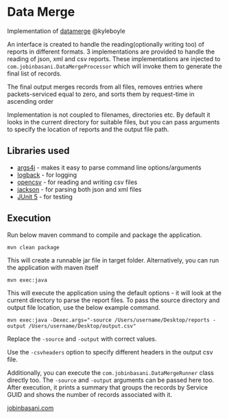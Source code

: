 # Data Merge
Implementation of [datamerge](https://github.com/kyleboyle/datamerge) @kyleboyle

An interface is created to handle the reading(optionally writing too) of reports in different formats.
3 implementations are provided to handle the reading of json, xml and csv reports. These implementations are injected to ```com.jobinbasani.DataMergeProcessor``` which will invoke them to generate the final list of records.

The final output merges records from all files, removes entries where packets-serviced equal to zero, and sorts them by request-time in ascending order

Implementation is not coupled to filenames, directories etc. By default it looks in the current directory for suitable files, but you can pass arguments to specify the location of reports and the output file path.

## Libraries used
* [args4j](https://github.com/kohsuke/args4j) - makes it easy to parse command line options/arguments
* [logback](http://logback.qos.ch/) - for logging
* [opencsv](http://opencsv.sourceforge.net/) - for reading and writing csv files
* [jackson](https://github.com/FasterXML/jackson) - for parsing both json and xml files
* [JUnit 5](https://junit.org/junit5/) - for testing

## Execution
Run below maven command to compile and package the application.
```
mvn clean package
```
This will create a runnable jar file in target folder.
Alternatively, you can run the application with maven itself
```
mvn exec:java
```
This will execute the application using the default options - it will look at the current directory to parse the report files.
To pass the source directory and output file location, use the below example command.
```
mvn exec:java -Dexec.args="-source /Users/username/Desktop/reports -output /Users/username/Desktop/output.csv"
```
Replace the ```-source``` and ```-output``` with correct values.

Use the ```-csvheaders``` option to specify different headers in the output csv file.

Additionally, you can execute the ```com.jobinbasani.DataMergeRunner``` class directly too. The ```-source``` and ```-output``` arguments can be passed here too.
After execution, it prints a summary that groups the records by Service GUID and shows the number of records associated with it.


[jobinbasani.com](https://jobinbasani.com)
